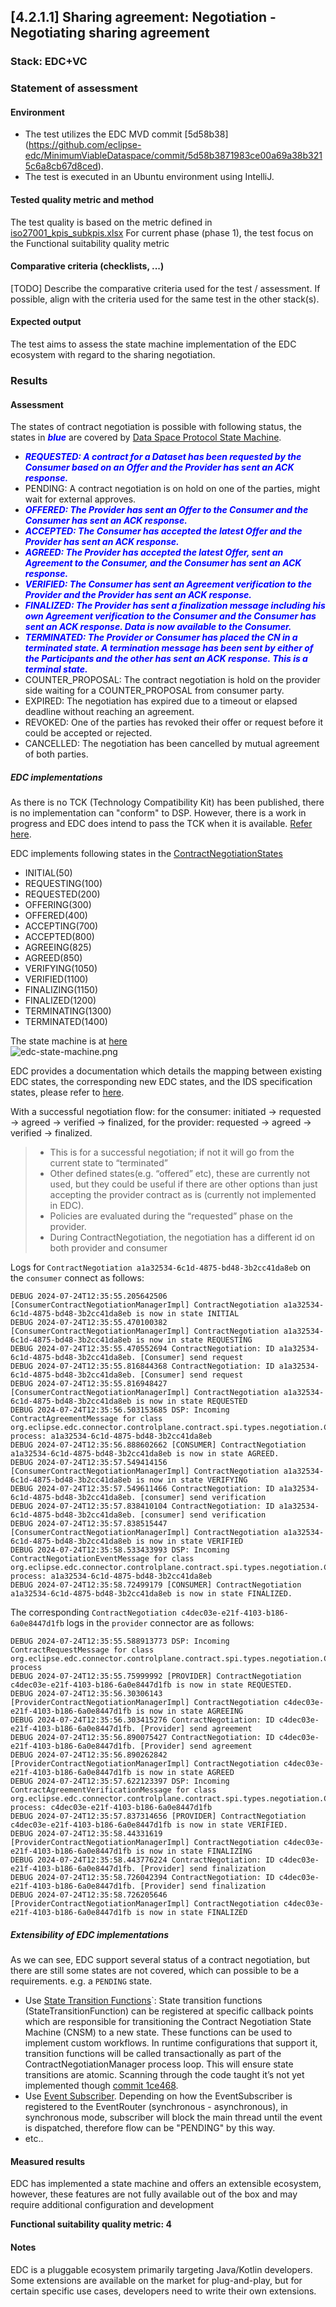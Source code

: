 ## [4.2.1.1] Sharing agreement: Negotiation - Negotiating sharing agreement
### Stack: EDC+VC

### Statement of assessment
#### Environment
- The test utilizes the EDC MVD commit [5d58b38] (https://github.com/eclipse-edc/MinimumViableDataspace/commit/5d58b3871983ce00a69a38b3215c6a8cb67d8ced).
- The test is executed in an Ubuntu environment using IntelliJ.
#### Tested quality metric and method
The test quality is based on the metric defined in [iso27001_kpis_subkpis.xlsx](../../../../../design_decisions/background_info/iso27001_kpis_subkpis.xlsx)
For current phase (phase 1), the test focus on the Functional suitability quality metric

#### Comparative criteria (checklists, ...)
[TODO] Describe the comparative criteria used for the test / assessment. If possible, align with the criteria used for the same test in the other stack(s).

#### Expected output
The test aims to assess the state machine implementation of the EDC ecosystem with regard to the sharing negotiation.

### Results
#### Assessment
The states of contract negotiation is possible with following status, the states in <span style="color:blue">**_blue_**</span> are covered by [Data Space Protocol State Machine](https://docs.internationaldataspaces.org/ids-knowledgebase/v/dataspace-protocol/contract-negotiation/contract.negotiation.protocol#id-1.1-states).

- <span style="color:blue">**_REQUESTED: A contract for a Dataset has been requested by the Consumer based on an Offer and the Provider has sent an ACK response._**</span>
- PENDING: A contract negotiation is on hold on one of the parties, might wait for external approves.
- <span style="color:blue">**_OFFERED: The Provider has sent an Offer to the Consumer and the Consumer has sent an ACK response._** </span>
- <span style="color:blue">**_ACCEPTED: The Consumer has accepted the latest Offer and the Provider has sent an ACK response._** </span>
- <span style="color:blue">**_AGREED: The Provider has accepted the latest Offer, sent an Agreement to the Consumer, and the Consumer has sent an ACK response._** </span>
- <span style="color:blue">**_VERIFIED: The Consumer has sent an Agreement verification to the Provider and the Provider has sent an ACK response._** </span>
- <span style="color:blue">**_FINALIZED: The Provider has sent a finalization message including his own Agreement verification to the Consumer and the Consumer has sent an ACK response. Data is now available to the Consumer._** </span>
- <span style="color:blue">**_TERMINATED: The Provider or Consumer has placed the CN in a terminated state. A termination message has been sent by either of the Participants and the other has sent an ACK response. This is a terminal state._** </span>
- COUNTER_PROPOSAL: The contract negotiation is hold on the provider side waiting for a COUNTER_PROPOSAL from consumer party.
- EXPIRED: The negotiation has expired due to a timeout or elapsed deadline without reaching an agreement.
- REVOKED: One of the parties has revoked their offer or request before it could be accepted or rejected.
- CANCELLED: The negotiation has been cancelled by mutual agreement of both parties.

##### EDC implementations 
As there is no TCK (Technology Compatibility Kit) has been published, there is no implementation can "conform" to DSP. However, there is a work in progress and EDC does intend to pass the TCK when it is available. [Refer here](https://github.com/eclipse-edc/Connector/discussions/4351#discussioncomment-10009825).

EDC implements following states in the [ContractNegotiationStates](https://github.com/eclipse-edc/Connector/blob/f9f4d181cd92514ef1b2d9af96d14ab7ad77757f/spi/control-plane/contract-spi/src/main/java/org/eclipse/edc/connector/controlplane/contract/spi/types/negotiation/ContractNegotiationStates.java#L25)
- INITIAL(50)
- REQUESTING(100)
- REQUESTED(200)
- OFFERING(300)
- OFFERED(400)
- ACCEPTING(700)
- ACCEPTED(800)
- AGREEING(825)
- AGREED(850)
- VERIFYING(1050)
- VERIFIED(1100)
- FINALIZING(1150)
- FINALIZED(1200)
- TERMINATING(1300)
- TERMINATED(1400)

The state machine is at [here](https://github.com/eclipse-edc/Connector/blob/main/docs/developer/contracts.md)\
![edc-state-machine.png](./images/edc-state-machine.png)

EDC provides a documentation which details the mapping between existing EDC states, the corresponding new EDC states, and the IDS specification states, please refer to [here](https://github.com/eclipse-edc/Connector/blob/main/docs/developer/ids-dataspace-protocol/contract-negotiation-architecture.md#the-state-machine).

With a successful negotiation flow:  for the consumer: initiated → requested → agreed → verified → finalized, for the provider: requested → agreed → verified → finalized.

> - This is for a successful negotiation; if not it will go from the current state to “terminated”
> - Other defined states(e.g. “offered” etc), these are currently not used, but they could be useful if there are other options than just accepting the provider contract as is (currently not implemented in EDC).
> - Policies are evaluated during the  “requested” phase on the provider.
> - During ContractNegotiation, the negotiation has a different id on both provider and consumer

Logs for `ContractNegotiation a1a32534-6c1d-4875-bd48-3b2cc41da8eb` on the `consumer` connect as follows:
```text
DEBUG 2024-07-24T12:35:55.205642506 [ConsumerContractNegotiationManagerImpl] ContractNegotiation a1a32534-6c1d-4875-bd48-3b2cc41da8eb is now in state INITIAL
DEBUG 2024-07-24T12:35:55.470100382 [ConsumerContractNegotiationManagerImpl] ContractNegotiation a1a32534-6c1d-4875-bd48-3b2cc41da8eb is now in state REQUESTING
DEBUG 2024-07-24T12:35:55.470552694 ContractNegotiation: ID a1a32534-6c1d-4875-bd48-3b2cc41da8eb. [Consumer] send request
DEBUG 2024-07-24T12:35:55.816844368 ContractNegotiation: ID a1a32534-6c1d-4875-bd48-3b2cc41da8eb. [Consumer] send request
DEBUG 2024-07-24T12:35:55.816948427 [ConsumerContractNegotiationManagerImpl] ContractNegotiation a1a32534-6c1d-4875-bd48-3b2cc41da8eb is now in state REQUESTED
DEBUG 2024-07-24T12:35:56.503153685 DSP: Incoming ContractAgreementMessage for class org.eclipse.edc.connector.controlplane.contract.spi.types.negotiation.ContractNegotiation process: a1a32534-6c1d-4875-bd48-3b2cc41da8eb
DEBUG 2024-07-24T12:35:56.888602662 [CONSUMER] ContractNegotiation a1a32534-6c1d-4875-bd48-3b2cc41da8eb is now in state AGREED.
DEBUG 2024-07-24T12:35:57.549414156 [ConsumerContractNegotiationManagerImpl] ContractNegotiation a1a32534-6c1d-4875-bd48-3b2cc41da8eb is now in state VERIFYING
DEBUG 2024-07-24T12:35:57.549611466 ContractNegotiation: ID a1a32534-6c1d-4875-bd48-3b2cc41da8eb. [consumer] send verification
DEBUG 2024-07-24T12:35:57.838410104 ContractNegotiation: ID a1a32534-6c1d-4875-bd48-3b2cc41da8eb. [consumer] send verification
DEBUG 2024-07-24T12:35:57.838515447 [ConsumerContractNegotiationManagerImpl] ContractNegotiation a1a32534-6c1d-4875-bd48-3b2cc41da8eb is now in state VERIFIED
DEBUG 2024-07-24T12:35:58.533433993 DSP: Incoming ContractNegotiationEventMessage for class org.eclipse.edc.connector.controlplane.contract.spi.types.negotiation.ContractNegotiation process: a1a32534-6c1d-4875-bd48-3b2cc41da8eb
DEBUG 2024-07-24T12:35:58.72499179 [CONSUMER] ContractNegotiation a1a32534-6c1d-4875-bd48-3b2cc41da8eb is now in state FINALIZED.
```
The corresponding `ContractNegotiation c4dec03e-e21f-4103-b186-6a0e8447d1fb` logs in the `provider` connector are as follows:
```text
DEBUG 2024-07-24T12:35:55.588913773 DSP: Incoming ContractRequestMessage for class org.eclipse.edc.connector.controlplane.contract.spi.types.negotiation.ContractNegotiation process
DEBUG 2024-07-24T12:35:55.75999992 [PROVIDER] ContractNegotiation c4dec03e-e21f-4103-b186-6a0e8447d1fb is now in state REQUESTED.
DEBUG 2024-07-24T12:35:56.30306143 [ProviderContractNegotiationManagerImpl] ContractNegotiation c4dec03e-e21f-4103-b186-6a0e8447d1fb is now in state AGREEING
DEBUG 2024-07-24T12:35:56.303415276 ContractNegotiation: ID c4dec03e-e21f-4103-b186-6a0e8447d1fb. [Provider] send agreement
DEBUG 2024-07-24T12:35:56.890075427 ContractNegotiation: ID c4dec03e-e21f-4103-b186-6a0e8447d1fb. [Provider] send agreement
DEBUG 2024-07-24T12:35:56.890262842 [ProviderContractNegotiationManagerImpl] ContractNegotiation c4dec03e-e21f-4103-b186-6a0e8447d1fb is now in state AGREED
DEBUG 2024-07-24T12:35:57.622123397 DSP: Incoming ContractAgreementVerificationMessage for class org.eclipse.edc.connector.controlplane.contract.spi.types.negotiation.ContractNegotiation process: c4dec03e-e21f-4103-b186-6a0e8447d1fb
DEBUG 2024-07-24T12:35:57.837314656 [PROVIDER] ContractNegotiation c4dec03e-e21f-4103-b186-6a0e8447d1fb is now in state VERIFIED.
DEBUG 2024-07-24T12:35:58.44331619 [ProviderContractNegotiationManagerImpl] ContractNegotiation c4dec03e-e21f-4103-b186-6a0e8447d1fb is now in state FINALIZING
DEBUG 2024-07-24T12:35:58.443776224 ContractNegotiation: ID c4dec03e-e21f-4103-b186-6a0e8447d1fb. [Provider] send finalization
DEBUG 2024-07-24T12:35:58.726042394 ContractNegotiation: ID c4dec03e-e21f-4103-b186-6a0e8447d1fb. [Provider] send finalization
DEBUG 2024-07-24T12:35:58.726205646 [ProviderContractNegotiationManagerImpl] ContractNegotiation c4dec03e-e21f-4103-b186-6a0e8447d1fb is now in state FINALIZED
```
##### Extensibility of EDC implementations
As we can see, EDC support several status of a contract negotiation, but there are still some states are not covered, which can possible to be a requirements. e.g. a `PENDING` state.
- Use [State Transition Functions](https://github.com/eclipse-edc/Connector/blob/main/docs/developer/ids-dataspace-protocol/contract-negotiation-architecture.md)`: State transition functions (StateTransitionFunction) can be registered at specific callback points which are responsible for transitioning the Contract Negotiation State Machine (CNSM) to a new state. These functions can be used to implement custom workflows. In runtime configurations that support it, transition functions will be called transactionally as part of the ContractNegotiationManager process loop. This will ensure state transitions are atomic.
  Scanning through the code taught it’s not yet implemented though [commit 1ce468](https://github.com/eclipse-edc/Connector/commit/1ce4687ac4fe97e676ea04a1518668238b632b34).
- Use [Event Subscriber](https://github.com/eclipse-edc/Connector/blob/1ce4687ac4fe97e676ea04a1518668238b632b34/docs/developer/events.md). Depending on how the EventSubscriber is registered to the EventRouter (synchronous - asynchronous), in synchronous mode, subscriber will block the main thread until the event is dispatched, therefore flow can be "PENDING" by this way.
- etc.. 
#### Measured results
EDC has implemented a state machine and offers an extensible ecosystem, however, these features are not fully available out of the box and may require additional configuration and development

**Functional suitability quality metric: 4**

#### Notes
EDC is a pluggable ecosystem primarily targeting Java/Kotlin developers. Some extensions are available on the market for plug-and-play, but for certain specific use cases, developers need to write their own extensions.

